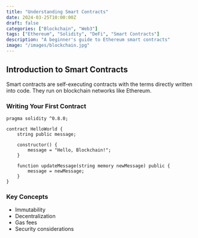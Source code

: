 ```yaml
---
title: "Understanding Smart Contracts"
date: 2024-03-25T10:00:00Z
draft: false
categories: ["Blockchain", "Web3"]
tags: ["Ethereum", "Solidity", "DeFi", "Smart Contracts"]
description: "A beginner's guide to Ethereum smart contracts"
image: "/images/blockchain.jpg"
---
```


## Introduction to Smart Contracts

Smart contracts are self-executing contracts with the terms directly written into code. They run on blockchain networks like Ethereum.

### Writing Your First Contract

```solidity
pragma solidity ^0.8.0;

contract HelloWorld {
    string public message;
    
    constructor() {
        message = "Hello, Blockchain!";
    }
    
    function updateMessage(string memory newMessage) public {
        message = newMessage;
    }
}
```

### Key Concepts
- Immutability
- Decentralization
- Gas fees
- Security considerations